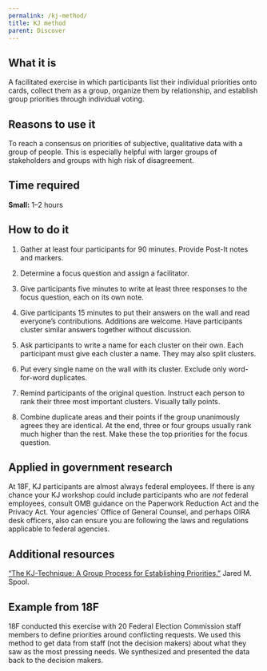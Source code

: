 ```yaml
---
permalink: /kj-method/
title: KJ method
parent: Discover
---
```


## What it is

A facilitated exercise in which participants list their individual priorities onto cards, collect them as a group, organize them by relationship, and establish group priorities through individual voting.

## Reasons to use it

To reach a consensus on priorities of subjective, qualitative data with a group of people. This is especially helpful with larger groups of stakeholders and groups with high risk of disagreement.

## Time required

**Small:** 1–2 hours

## How to do it

1. Gather at least four participants for 90 minutes. Provide Post-It notes and markers.

2. Determine a focus question and assign a facilitator.

3. Give participants five minutes to write at least three responses to the focus question, each on its own note.

4. Give participants 15 minutes to put their answers on the wall and read everyone’s contributions. Additions are welcome. Have participants cluster similar answers together without discussion.

5. Ask participants to write a name for each cluster on their own. Each participant must give each cluster a name. They may also split clusters.

6. Put every single name on the wall with its cluster. Exclude only word-for-word duplicates.

7. Remind participants of the original question. Instruct each person to rank their three most important clusters. Visually tally points.

8. Combine duplicate areas and their points if the group unanimously agrees they are identical. At the end, three or four groups usually rank much higher than the rest. Make these the top priorities for the focus question.

## Applied in government research

At 18F, KJ participants are almost always federal employees. If there is any chance your KJ workshop could include participants who are *not* federal employees, consult OMB guidance on the Paperwork Reduction Act and the Privacy Act. Your agencies’ Office of General Counsel, and perhaps OIRA desk officers, also can ensure you are following the laws and regulations applicable to federal agencies. 

## Additional resources

[“The KJ-Technique: A Group Process for Establishing Priorities.”](http://www.uie.com/articles/kj_technique/) Jared M. Spool. 

## Example from 18F

18F conducted this exercise with 20 Federal Election Commission staff members to define priorities around conflicting requests. We used this method to get data from staff (not the decision makers) about what they saw as the most pressing needs. We synthesized and presented the data back to the decision makers.
